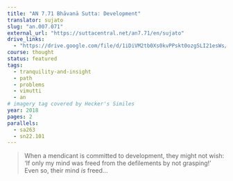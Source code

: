 ```yaml
---
title: "AN 7.71 Bhāvanā Sutta: Development"
translator: sujato
slug: "an.007.071"
external_url: "https://suttacentral.net/an7.71/en/sujato"
drive_links:
  - "https://drive.google.com/file/d/1iDiVM2tb0Xs0kvPPskt0ozgSLI21esWs/view?usp=drivesdk"
course: thought
status: featured
tags:
  - tranquility-and-insight
  - path
  - problems
  - vimutti
  - an
# imagery tag covered by Hecker's Similes
year: 2018
pages: 2
parallels:
  - sa263
  - sn22.101
---
```


> When a mendicant is committed to development, they might not wish: ‘If only my mind was freed from the defilements by not grasping!’ Even so, their mind *is* freed...
